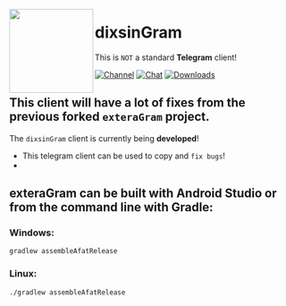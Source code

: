 <img src="https://i.imgur.com/C461Dd6.png" width="150px" align="left"></img>
# dixsinGram

This is `NOT` a standard **Telegram** client!

[![Channel](https://img.shields.io/badge/Channel-Telegram-blue.svg)](https://t.me/dixsinGram)
[![Chat](https://img.shields.io/badge/Chat-Telegram-blue.svg)](https://t.me/dixsinChat)
[![Downloads](https://img.shields.io/badge/Download%20at%20-%20Telegram-blue.svg)](https://t.me/dixsinReleases)

## This client will have a lot of fixes from the previous forked `exteraGram` project.
The `dixsinGram` client is currently being **developed**!

- This telegram client can be used to copy and `fix bugs`!
- 
## **exteraGram** can be built with **Android Studio** or from the command line with **Gradle**:
### Windows: 
```
gradlew assembleAfatRelease
```
### Linux: 
```
./gradlew assembleAfatRelease
```
